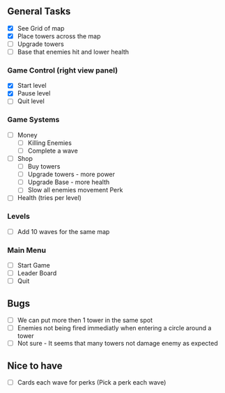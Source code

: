 ## General Tasks
- [x] See Grid of map
- [x] Place towers across the map
- [ ] Upgrade towers
- [ ] Base that enemies hit and lower health

### Game Control (right view panel)
- [x] Start level
- [x] Pause level
- [ ] Quit level

### Game Systems
- [ ] Money
  - [ ] Killing Enemies
  - [ ] Complete a wave
- [ ] Shop
  - [ ] Buy towers
  - [ ] Upgrade towers - more power
  - [ ] Upgrade Base - more health
  - [ ] Slow all enemies movement Perk
- [ ] Health (tries per level)

### Levels 
- [ ] Add 10 waves for the same map

### Main Menu 
- [ ] Start Game
- [ ] Leader Board
- [ ] Quit

## Bugs
- [ ] We can put more then 1 tower in the same spot
- [ ] Enemies not being fired immediatly when entering a circle around a tower
- [ ] Not sure - It seems that many towers not damage enemy as expected

## Nice to have
- [ ] Cards each wave for perks (Pick a perk each wave)

